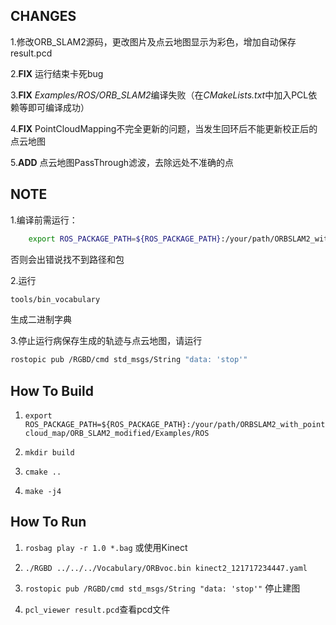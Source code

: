 ## CHANGES
1.修改ORB_SLAM2源码，更改图片及点云地图显示为彩色，增加自动保存result.pcd

2.**FIX** 运行结束卡死bug

3.**FIX** *Examples/ROS/ORB_SLAM2*编译失败（在*CMakeLists.txt*中加入PCL依赖等即可编译成功）

4.**FIX** PointCloudMapping不完全更新的问题，当发生回环后不能更新校正后的点云地图

5.**ADD** 点云地图PassThrough滤波，去除远处不准确的点

## NOTE
1.编译前需运行：
```bash
	export ROS_PACKAGE_PATH=${ROS_PACKAGE_PATH}:/your/path/ORBSLAM2_with_pointcloud_map/ORB_SLAM2_modified/Examples/ROS
```
否则会出错说找不到路径和包

2.运行
```bash
tools/bin_vocabulary
```
生成二进制字典

3.停止运行病保存生成的轨迹与点云地图，请运行
```bash 
rostopic pub /RGBD/cmd std_msgs/String "data: 'stop'"
```

## How To Build

1. ```export ROS_PACKAGE_PATH=${ROS_PACKAGE_PATH}:/your/path/ORBSLAM2_with_pointcloud_map/ORB_SLAM2_modified/Examples/ROS```

2. ```mkdir build```

3. ```cmake ..```
 
4. ```make -j4```

## How To Run

1. ```rosbag play -r 1.0 *.bag```
  或使用Kinect
  
2. ```./RGBD ../../../Vocabulary/ORBvoc.bin kinect2_121717234447.yaml```

3. ```rostopic pub /RGBD/cmd std_msgs/String "data: 'stop'"``` 停止建图

4. ```pcl_viewer result.pcd```查看pcd文件